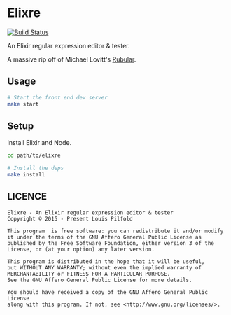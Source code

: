 Elixre
======

[![Build Status](https://travis-ci.org/lpil/elixre.svg?branch=v2/master)](https://travis-ci.org/lpil/elixre)

An Elixir regular expression editor & tester.

A massive rip off of Michael Lovitt's [Rubular](http://rubular.com/).


## Usage

```sh
# Start the front end dev server
make start
```


## Setup

Install Elixir and Node.

```sh
cd path/to/elixre

# Install the deps
make install
```

## LICENCE

```
Elixre - An Elixir regular expression editor & tester
Copyright © 2015 - Present Louis Pilfold

This program  is free software: you can redistribute it and/or modify
it under the terms of the GNU Affero General Public License as
published by the Free Software Foundation, either version 3 of the
License, or (at your option) any later version.

This program is distributed in the hope that it will be useful,
but WITHOUT ANY WARRANTY; without even the implied warranty of
MERCHANTABILITY or FITNESS FOR A PARTICULAR PURPOSE.
See the GNU Affero General Public License for more details.

You should have received a copy of the GNU Affero General Public License
along with this program. If not, see <http://www.gnu.org/licenses/>.
```
